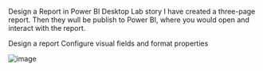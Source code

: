 Design a Report in Power BI Desktop
Lab story
I have created a three-page report. Then they wull be publish to Power BI, where you would open and interact with the report.

Design a report
Configure visual fields and format properties

![image](https://github.com/user-attachments/assets/506379e9-9a34-4630-8fe7-bdc364bfa3ed)


